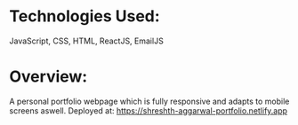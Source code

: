 # Technologies Used:
JavaScript, CSS, HTML, ReactJS, EmailJS

# Overview:
A personal portfolio webpage which is fully responsive and adapts to mobile screens aswell.
Deployed at: https://shreshth-aggarwal-portfolio.netlify.app
